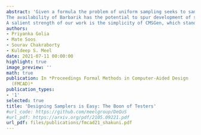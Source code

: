 ```yaml
---
abstract: 'Given a formula the problem of uniform sampling seeks to sample solutions of uniformly at random. Uniform sampling is a fundamental problem with a wide variety of applications. The computational intractability of uniform sampling has led to the development of several samplers that heavily rely on heuristics and are not accompanied by theoretical analysis of their distribution. Recently, Chakraborty and Meel (2019) designed the first scalable sampling tester, Barbarik, based on a grey-box sampling technique for testing if the distribution, according to which the given sampler is sampling, is close to the uniform or far from uniform. While the theoretical analysis of Barbarik provides only unconditional soundness guarantees, the empirical evaluation of Barbarik did show its success in determining that some of the off-the-shelf samplers were far from a uniform sampler.
The availability of Barbarik has the potential to spur development of samplers and testing techniques such that developers can design sampling methods that can be accepted by Barbarik even though these samplers may not be amenable to a detailed mathematical analysis. In this paper, we present the realization of this aforementioned promise. Based on the flexibility offered by CryptoMiniSat, we design a sampler CMSGen that promises the achievement of sweet spot of the quality of distributions and runtime performance. In particular, CMSGen achieves significant runtime performance improvement over the existing samplers. We conduct two case studies, and demonstrate that the usage of CMSGen leads to significant runtime improvements in the context of combinatorial testing and functional synthesis.
A salient strength of our work is the simplicity of CMSGen, which stands in contrast to complicated algorithmic schemes developed in the past that fail to attain desired quality of distributions with practical runtime performance.'
authors:
- Priyanka Golia
- Mate Soos
- Sourav Chakraborty
- Kuldeep S. Meel
date: 2021-07-11 00:00:00
highlight: true
image_preview: ''
math: true
publication: In *Proceedings Formal Methods in Computer-Aided Design
  (FMCAD)*
publication_types:
- '1'
selected: true
title: 'Designing Samplers is Easy: The Boon of Testers'
#url_code: https://github.com/meelgroup/DeQuS
#url_pdf: https://arxiv.org/pdf/2105.09221.pdf
url_pdf: files/publications/fmcad21_shakuni.pdf
---
```


